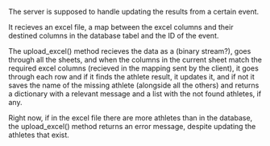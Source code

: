 The server is supposed to handle updating the results from a certain event.

It recieves an excel file, a map between the excel columns and their destined 
columns in the database tabel and the ID of the event.

The upload_excel() method recieves the data as a (binary stream?), goes through
all the sheets, and when the columns in the current sheet match the required
excel columns (recieved in the mapping sent by the client), it goes through each
row and if it finds the athlete result, it updates it, and if not it saves the
name of the missing athlete (alongside all the others) and returns a dictionary
with a relevant message and a list with the not found athletes, if any.

Right now, if in the excel file there are more athletes than in the database,
the upload_excel() method returns an error message, despite updating the
athletes that exist.
